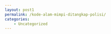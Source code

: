 ```yaml
---
layout: post1
permalink: /kode-alam-mimpi-ditangkap-polisi/
categories:
    - Uncategorized
---
```



